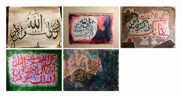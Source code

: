 <img src="../images/art-1.jpg" width="30%"></img>
<img src="../images/art-2.jpg" width="30%"></img>
<img src="../images/art-3.jpg" width="30%"></img>
<img src="../images/art-4.jpg" width="30%"></img>
<img src="../images/art-5.jpg" width="30%"></img>
